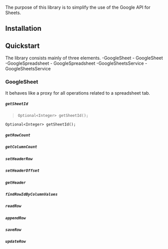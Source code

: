 The purpose of this library is to simplify the use of the Google API for Sheets. 
## Installation

## Quickstart
The library consists mainly of three elements.
-GoogleSheet - GoogleSheet
-GoogleSpreadsheet - GoogleSpreadsheet
-GoogleSheetsService - GoogleSheetsService

### GoogleSheet
It behaves like a proxy for all operations related to a spreadsheet tab.
##### `getSheetId`
> `Optional<Integer> getSheetId();`
```
Optional<Integer> getSheetId();
```
##### `getRowCount`
##### `getColumnCount`
##### `setHeaderRow`
##### `setHeaderOffset`
##### `getHeader`
##### `findRowIdByColumnValues`
##### `readRow`
##### `appendRow`
##### `saveRow`
##### `updateRow`
